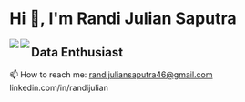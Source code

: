 # Hi 👋, I'm Randi Julian Saputra

<p>
  <img align="left" src="https://github-readme-stats.vercel.app/api?username=randiijulian&show_icons=true&theme=synthwave">
  <img align="left" src="https://github-readme-stats.vercel.app/api/top-langs/?username=randiijulian&show_icons=true&layout=compact&theme=synthwave&hide=html,css">
</p>


## **Data Enthusiast**
📫 How to reach me: 
randijuliansaputra46@gmail.com
linkedin.com/in/randijulian
<!--
Here are some ideas to get you started:

- 🔭 I’m currently working on ...
- 🌱 I’m currently learning ...
- 👯 I’m looking to collaborate on ...
- 🤔 I’m looking for help with ...
- 💬 Ask me about ..
-->
